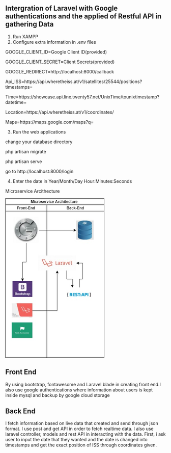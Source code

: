 <h2>Intergration of Laravel with Google authentications and the applied of Restful API in gathering Data</h2>

1. Run XAMPP
2. Configure extra information in .env files

<p>GOOGLE_CLIENT_ID=Google Client ID(provided)</p>
<p>GOOGLE_CLIENT_SECRET=Client Secrets(provided)</p>
<p>GOOGLE_REDIRECT=http://localhost:8000/callback</p>
<p>Api_ISS=https://api.wheretheiss.at/v1/satellites/25544/positions?timestamps=</p>
<p>Time=https://showcase.api.linx.twenty57.net/UnixTime/tounixtimestamp?datetime=</p>
<p>Location=https://api.wheretheiss.at/v1/coordinates/</p>
<p>Maps=https://maps.google.com/maps?q=</p>

3. Run the web applications 

<p>change your database directory</p>
<p>php artisan migrate</p>
<p>php artisan serve</p>
<p>go to http://localhost:8000/login</p>

4. Enter the date in Year/Month/Day Hour:Minutes:Seconds

<p>Microservice Arcithecture</p> 
<img src="https://github.com/muhdizuddin/maybank/blob/master/Untitled%20Diagram.jpg" >

<h2>Front End</h2>
By using bootstrap, fontawesome and Laravel blade in creating front end.I also use google authentications where information about users is kept inside mysql and backup by google cloud storage

<h2>Back End</h2>
I fetch information based on live data that created and send through json format. I use post and get API in order to fetch realtime data. I also use laravel controller, models and rest API in interacting with the data. First, i ask user to input the date that they wanted and the date is changed into timestamps and get the exact position of ISS through coordinates given. 
